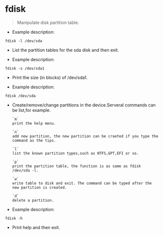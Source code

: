 # fdisk
> Manipulate disk partition table.

- Example description:

`fdisk -l /dev/sda`
- List  the  partition  tables for the sda disk and then exit.

- Example description:

`fdisk -s /dev/sda1`
- Print the size (in blocks) of /dev/sda1.

- Example description:

`fdisk /dev/sda`
- Create/remove/change partitions in the device.Serveral commands can be list,for example.

      `m`
      print the help menu.
      
      `n`
      add new partition, the new partition can be craeted if you type the command as the tips.
      
      `l`
      list the known partition types,such as NTFS,GPT,EFI or so.
      
      `p`
      print the partition table, the function is as same as fdisk /dev/sda -l.
      
      `w`
      write table to disk and exit. The command can be typed after the new partition is created.
      
      `d`
      delete a partition.    
      
- Example description:

`fdisk -h`
- Print help and then exit.
